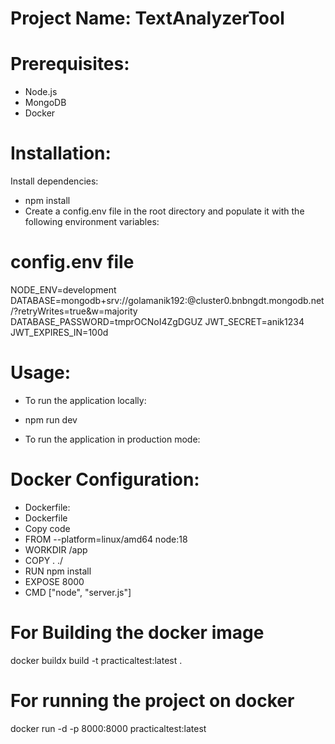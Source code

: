 # Project Name:  TextAnalyzerTool

# Prerequisites:
* Node.js
* MongoDB
* Docker


# Installation:
Install dependencies:
* npm install
* Create a config.env file in the root directory and populate it with the following environment variables:

# config.env file

NODE_ENV=development
DATABASE=mongodb+srv://golamanik192:<PASSWORD>@cluster0.bnbngdt.mongodb.net/?retryWrites=true&w=majority
DATABASE_PASSWORD=tmprOCNoI4ZgDGUZ
JWT_SECRET=anik1234
JWT_EXPIRES_IN=100d

# Usage:
* To run the application locally:

* npm run dev
* To run the application in production mode:


# Docker Configuration:
* Dockerfile:
* Dockerfile
* Copy code
* FROM --platform=linux/amd64 node:18
* WORKDIR /app
* COPY . ./
* RUN npm install
* EXPOSE 8000
* CMD ["node", "server.js"]

# For Building the docker image
docker buildx build -t practicaltest:latest . 

# For running the project on docker
docker run -d -p 8000:8000 practicaltest:latest

